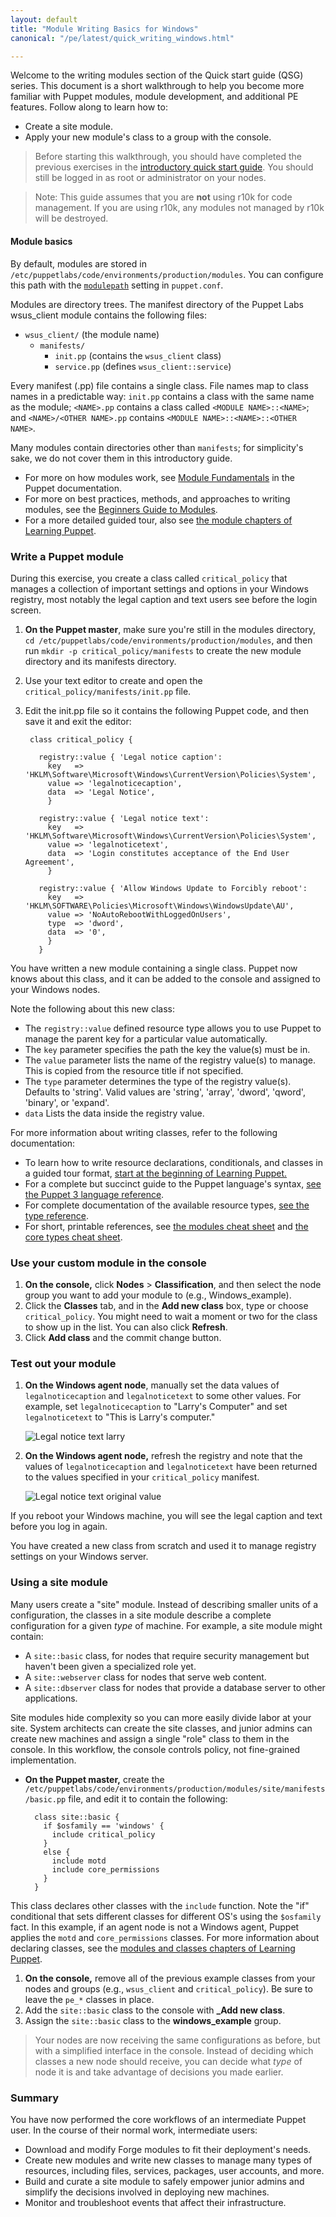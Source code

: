```yaml
---
layout: default
title: "Module Writing Basics for Windows"
canonical: "/pe/latest/quick_writing_windows.html"

---
```


Welcome to the writing modules section of the Quick start guide (QSG) series. This document is a short walkthrough to help you become more familiar with Puppet modules, module development, and additional PE features. Follow along to learn how to:

* Create a site module.
* Apply your new module's class to a group with the console.

> Before starting this walkthrough, you should have completed the previous exercises in the [introductory quick start guide](./quick_start.html). You should still be logged in as root or administrator on your nodes.

>Note: This guide assumes that you are **not** using r10k for code management. If you are using r10k, any modules not managed by r10k will be destroyed.

#### Module basics

By default, modules are stored in `/etc/puppetlabs/code/environments/production/modules`. You can configure this path with the [`modulepath`](/references/4.3.latest/configuration.html#modulepath) setting in `puppet.conf`.

Modules are directory trees. The manifest directory of the Puppet Labs wsus_client module contains the following files:

- `wsus_client/` (the module name)
    - `manifests/`
        - `init.pp` (contains the `wsus_client` class)
        - `service.pp` (defines `wsus_client::service`)

Every manifest (.pp) file contains a single class. File names map to class names in a predictable way: `init.pp` contains a class with the same name as the module; `<NAME>.pp` contains a class called `<MODULE NAME>::<NAME>`; and `<NAME>/<OTHER NAME>.pp` contains `<MODULE NAME>::<NAME>::<OTHER NAME>`.

Many modules contain directories other than `manifests`; for simplicity's sake, we do not cover them in this introductory guide.

* For more on how modules work, see [Module Fundamentals](/{{puppet}}/modules_fundamentals.html) in the Puppet documentation.
* For more on best practices, methods, and approaches to writing modules, see the [Beginners Guide to Modules](/guides/module_guides/bgtm.html).
* For a more detailed guided tour, also see [the module chapters of Learning Puppet](/learning/modules1.html).

### Write a Puppet module

During this exercise, you create a class called `critical_policy` that manages a collection of important settings and options in your Windows registry, most notably the legal caption and text users see before the login screen.

1. **On the Puppet master**, make sure you're still in the modules directory, `cd /etc/puppetlabs/code/environments/production/modules`, and then run `mkdir -p critical_policy/manifests` to create the new module directory and its manifests directory.
2. Use your text editor to create and open the `critical_policy/manifests/init.pp` file.
3. Edit the init.pp file so it contains the following Puppet code, and then save it and exit the editor:

        class critical_policy {

          registry::value { 'Legal notice caption':
            key   => 'HKLM\Software\Microsoft\Windows\CurrentVersion\Policies\System',
            value => 'legalnoticecaption',
            data  => 'Legal Notice',
            }

          registry::value { 'Legal notice text':
            key   => 'HKLM\Software\Microsoft\Windows\CurrentVersion\Policies\System',
            value => 'legalnoticetext',
            data  => 'Login constitutes acceptance of the End User Agreement',
            }

          registry::value { 'Allow Windows Update to Forcibly reboot':
            key   => 'HKLM\SOFTWARE\Policies\Microsoft\Windows\WindowsUpdate\AU',
            value => 'NoAutoRebootWithLoggedOnUsers',
            type  => 'dword',
            data  => '0',
            }
          }


You have written a new module containing a single class. Puppet now knows about this class, and it can be added to the console and assigned to your Windows nodes.

Note the following about this new class:

 * The `registry::value` defined resource type allows you to use Puppet to manage the parent key for a particular value automatically.
 * The `key` parameter specifies the path the key the value(s) must be in.
 * The `value` parameter lists the name of the registry value(s) to manage. This is copied from the resource title if not specified.
 * The `type` parameter determines the type of the registry value(s). Defaults to 'string'. Valid values are 'string', 'array', 'dword', 'qword', 'binary', or 'expand'.
 * `data` Lists the data inside the registry value.

For more information about writing classes, refer to the following documentation:

* To learn how to write resource declarations, conditionals, and classes in a guided tour format, [start at the beginning of Learning Puppet.](/learning/)
* For a complete but succinct guide to the Puppet language's syntax, [see the Puppet 3 language reference](/puppet/4.3/reference/lang_summary.html).
* For complete documentation of the available resource types, [see the type reference](/references/4.3.latest/type.html).
* For short, printable references, see [the modules cheat sheet](/module_cheat_sheet.pdf) and [the core types cheat sheet](/puppet_core_types_cheatsheet.pdf).

### Use your custom module in the console

[legal_notice_text_larry]: ./images/quick/legal_notice_larry.png
[legal_notice_text_values]: ./images/quick/legal_notice_values.png

1. **On the console,** click **Nodes** > **Classification**, and then select the node group you want to add your module to (e.g., Windows_example).
2. Click the **Classes** tab, and in the **Add new class** box, type or choose `critical_policy`. You might need to wait a moment or two for the class to show up in the list. You can also click **Refresh**.
2. Click **Add class** and the commit change button.

### Test out your module

1. **On the Windows agent node**, manually set the data values of `legalnoticecaption` and `legalnoticetext` to some other values. For example, set `legalnoticecaption` to "Larry's Computer" and set `legalnoticetext` to "This is Larry's computer."

   ![Legal notice text larry][legal_notice_text_larry]

2. **On the Windows agent node,** refresh the registry and note that the values of `legalnoticecaption` and `legalnoticetext` have been returned to the values specified in your `critical_policy` manifest.

   ![Legal notice text original value][legal_notice_text_values]

If you reboot your Windows machine, you will see the legal caption and text before you log in again.

You have created a new class from scratch and used it to manage registry settings on your Windows server.

### Using a site module

Many users create a "site" module. Instead of describing smaller units of a configuration, the classes in a site module describe a complete configuration for a given _type_ of machine. For example, a site module might contain:

* A `site::basic` class, for nodes that require security management but haven't been given a specialized role yet.
* A `site::webserver` class for nodes that serve web content.
* A `site::dbserver` class for nodes that provide a database server to other applications.

Site modules hide complexity so you can more easily divide labor at your site. System architects can create the site classes, and junior admins can create new machines and assign a single "role" class to them in the console. In this workflow, the console controls policy, not fine-grained implementation.

* **On the Puppet master,** create the `/etc/puppetlabs/code/environments/production/modules/site/manifests/basic.pp` file, and edit it to contain the following:


        class site::basic {
          if $osfamily == 'windows' {
            include critical_policy
          }
          else {
            include motd
            include core_permissions
          }
        }


This class declares other classes with the `include` function. Note the "if" conditional that sets different classes for different OS's using the `$osfamily` fact. In this example, if an agent node is not a Windows agent, Puppet applies the `motd` and `core_permissions` classes. For more information about declaring classes, see the [modules and classes chapters of Learning Puppet](/learning/modules1.html).

1. **On the console,** remove all of the previous example classes from your nodes and groups (e.g., `wsus_client` and `critical_policy`). Be sure to leave the `pe_*` classes in place.
2. Add the `site::basic` class to the console with **_Add new class**.
3. Assign the `site::basic` class to the **windows_example** group.

> Your nodes are now receiving the same configurations as before, but with a simplified interface in the console. Instead of deciding which classes a new node should receive, you can decide what _type_ of node it is and take advantage of decisions you made earlier.


### Summary

You have now performed the core workflows of an intermediate Puppet user. In the course of their normal work, intermediate users:

* Download and modify Forge modules to fit their deployment's needs.
* Create new modules and write new classes to manage many types of resources, including files, services, packages, user accounts, and more.
* Build and curate a site module to safely empower junior admins and simplify the decisions involved in deploying new machines.
* Monitor and troubleshoot events that affect their infrastructure.


